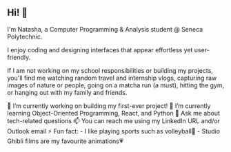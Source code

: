 ## Hi! 👋
<!--
**natashaejercito/NatashaEjercito** is a ✨ _special_ ✨ repository because its `README.md` (this file) appears on your GitHub profile.
-->
I'm Natasha, a Computer Programming & Analysis student @ Seneca Polytechnic.

I enjoy coding and designing interfaces that appear effortless yet user-friendly.

If I am not working on my school responsibilities or building my projects, you'll find me watching random travel and internship vlogs, capturing raw images of nature or people, going on a matcha run (a must), hitting the gym, or hanging out with my family and friends.  

🔭 I’m currently working on building my first-ever project! 
🌱 I’m currently learning Object-Oriented Programming, React, and Python
💬 Ask me about tech-related questions
📫 You can reach me using my LinkedIn URL and/or Outlook email
⚡ Fun fact: 
     - I like playing sports such as volleyball🏐
     - Studio Ghibli films are my favourite animations💗

